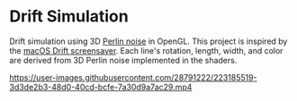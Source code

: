 # Drift Simulation

Drift simulation using 3D [Perlin noise](https://en.wikipedia.org/wiki/Perlin_noise) in OpenGL. This project is inspired by the [macOS Drift screensaver](https://www.youtube.com/watch?v=7WXzRhebz1g&ab_channel=NobelTech). Each line's rotation, length, width, and color are derived from 3D Perlin noise implemented in the shaders.

https://user-images.githubusercontent.com/28791222/223185519-3d3de2b3-48d0-40cd-bcfe-7a30d9a7ac29.mp4
